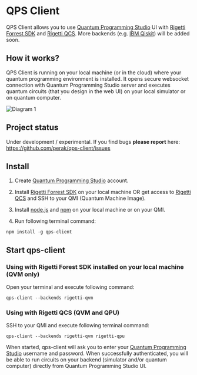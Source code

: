 QPS Client
==========

QPS Client allows you to use <a href="https://quantum-circuit.com" target="_blank">Quantum Programming Studio</a> UI with  <a href="https://www.rigetti.com/forest" target="_blank">Rigetti Forrest SDK</a> and <a href="https://www.rigetti.com/qcs" target="_blank">Rigetti QCS</a>. More backends (e.g. <a href="https://qiskit.org/" target="_blank">IBM Qiskit</a>) will be added soon.


## How it works?

QPS Client is running on your local machine (or in the cloud) where your quantum programming environment is installed. It opens secure websocket connection with Quantum Programming Studio server and executes quantum circuits (that you design in the web UI) on your local simulator or on quantum computer.

![Diagram 1](https://rawgit.com/perak/qps-client/HEAD/media/qps-client.png)


## Project status

Under development / experimental. If you find bugs **please report** here: https://github.com/perak/qps-client/issues


## Install


1. Create <a href="https://quantum-circuit.com" target="_blank">Quantum Programming Studio</a> account.

2. Install <a href="https://www.rigetti.com/forest" target="_blank">Rigetti Forrest SDK</a> on your local machine OR get access to <a href="https://www.rigetti.com/qcs" target="_blank">Rigetti QCS</a> and SSH to your QMI (Quantum Machine Image).

3. Install <a href="https://nodejs.org" target="_blank">node.js</a> and <a href="https://www.npmjs.com/" target="_blank">npm</a> on your local machine or on your QMI.

4. Run following terminal command:

```
npm install -g qps-client
```


## Start qps-client

### Using with Rigetti Forest SDK installed on your local machine (QVM only)

Open your terminal and execute following command:
```
qps-client --backends rigetti-qvm
```

### Using with Rigetti QCS (QVM and QPU)

SSH to your QMI and execute following terminal command:
```
qps-client --backends rigetti-qvm rigetti-qpu
```

When started, qps-client will ask you to enter your <a href="https://quantum-circuit.com" target="_blank">Quantum Programming Studio</a> username and password. When successfully authenticated, you will be able to run circuits on your backend (simulator and/or quantum computer) directly from Quantum Programming Studio UI.

